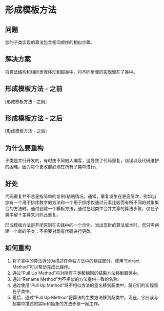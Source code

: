 # 形成模板方法
## 问题
您的子类实现的算法包含相同顺序的相似步骤。

## 解决方案
将算法结构和相同步骤移动到超类中，将不同步骤的实现留在子类中。

## 形成模板方法 - 之前
[形成模板方法 - 之前]

## 形成模板方法 - 之后
[形成模板方法 - 之后]

## 为什么要重构
子类是并行开发的，有时由不同的人编写，这导致了代码重复，错误以及代码维护的困难，因为每个更改都必须在所有子类中进行。

## 好处
代码重复并不总是指简单的复制/粘贴情况。通常，重复发生在更高层次，例如当您有一个用于排序数字的方法和一个用于排序仅通过元素比较而有所不同的对象集合的方法时。通过创建一个模板方法，通过在超类中合并共享的算法步骤，仅在子类中留下差异来消除此重复。

形成模板方法是开闭原则在实践中的一个示例。当出现新的算法版本时，您只需创建一个新的子类；不需要对现有代码进行更改。

## 如何重构
1. 将子类中的算法拆分为描述在单独方法中的组成部分。使用“Extract Method”可以帮助完成此操作。
2. 通过“Pull Up Method”将对所有子类都相同的结果方法移到超类中。
3. 通过“Rename Method”为不相似的方法提供一致的名称。
4. 通过使用“Pull Up Method”将不相似方法的签名移到超类中，将它们的实现留在子类中。
5. 最后，通过“Pull Up Method”将算法的主要方法移到超类中。现在，它应该与超类中描述的实际和抽象的方法步骤一起工作。